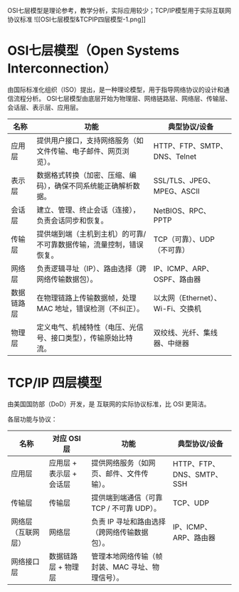 OSI七层模型是理论参考，教学分析，实际应用较少；TCP/IP模型用于实际互联网协议标准
![[OSI七层模型&TCPIP四层模型-1.png]]
# OSI七层模型（Open Systems Interconnection）
由国际标准化组织（ISO）提出，是一种理论模型，用于指导网络协议的设计和通信流程分析。
OSI七层模型由底层开始为物理层、网络链路层、网络层、传输层、会话层、表示层、应用层。

| 名称    | 功能                                 | 典型协议/设备                  |
| ----- | ---------------------------------- | ------------------------ |
| 应用层   | 提供用户接口，支持网络服务（如文件传输、电子邮件、网页浏览）。    | HTTP、FTP、SMTP、DNS、Telnet |
| 表示层   | 数据格式转换（加密、压缩、编码），确保不同系统能正确解析数据。    | SSL/TLS、JPEG、MPEG、ASCII  |
| 会话层   | 建立、管理、终止会话（连接），负责会话同步和恢复。          | NetBIOS、RPC、PPTP         |
| 传输层   | 提供端到端（主机到主机）的可靠/不可靠数据传输，流量控制，错误恢复。 | TCP（可靠）、UDP（不可靠）         |
| 网络层   | 负责逻辑寻址（IP）、路由选择（跨网络传输数据包）。         | IP、ICMP、ARP、OSPF、路由器     |
| 数据链路层 | 在物理链路上传输数据帧，处理 MAC 地址，错误检测（不纠正）。   | 以太网（Ethernet）、Wi-Fi、交换机  |
| 物理层   | 定义电气、机械特性（电压、光信号、接口类型），传输原始比特流。    | 双绞线、光纤、集线器、中继器           |

# TCP/IP 四层模型

由美国国防部（DoD）开发，是 互联网的实际协议标准，比 OSI 更简洁。

各层功能与协议：

| 名称        | 对应 OSI 层        | 功能                         | 典型协议/设备               |
| --------- | --------------- | -------------------------- | --------------------- |
| 应用层       | 应用层 + 表示层 + 会话层 | 提供网络服务（如网页、邮件、文件传输）。       | HTTP、FTP、DNS、SMTP、SSH |
| 传输层       | 传输层             | 提供端到端通信（可靠 TCP / 不可靠 UDP）。 | TCP、UDP               |
| 网络层（互联网层） | 网络层             | 负责 IP 寻址和路由选择（跨网络传输数据包）。   | IP、ICMP、ARP、路由器       |
| 网络接口层     | 数据链路层 + 物理层     | 管理本地网络传输（帧封装、MAC 寻址、物理信号）。 |                       |
